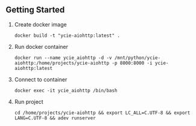 Getting Started
---------------

1. Create docker image 
    ```
    docker build -t "ycie-aiohttp:latest" .
    ```
    
2. Run docker container 
    ```
    docker run --name ycie_aiohttp -d -v /mnt/python/ycie-aiohttp:/home/projects/ycie-aiohttp -p 8000:8000 -i ycie-aiohttp:latest
    ```

3. Connect to container
    ```
    docker exec -it ycie_aiohttp /bin/bash
    ``` 
     
4. Run project    
    ```    
    cd /home/projects/ycie-aiohttp && export LC_ALL=C.UTF-8 && export LANG=C.UTF-8 && adev runserver
    ```    